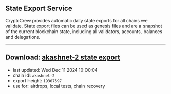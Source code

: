 ## State Export Service
CryptoCrew provides automatic daily state exports for all chains we validate. State export files can be used as genesis files and are a snapshot of the current blockchain state, including all validators, accounts, balances and delegations.

---
**Download: [akashnet-2 state export](https://dl-eu2.ccvalidators.com/SERVICE/akash/akashnet-2_export_19307597.json)**
---

- last updated: Wed Dec 11 2024 10:00:04
- chain id: `akashnet-2`
- export height: `19307597`
- use for: airdrops, local tests, chain recovery
